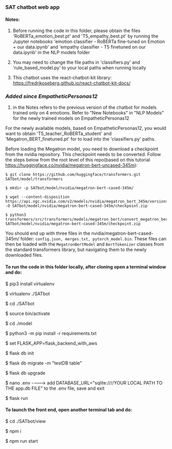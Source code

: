 ### SAT chatbot web app

#### Notes: 

1) Before running the code in this folder, please obtain the files 'RoBERTa_emotion_best.pt' and 'T5_empathy_best.pt' by running the Jupyter notebooks 'emotion classifier - RoBERTa fine-tuned on Emotion + our data.ipynb' and 'empathy classifier - T5 finetuned on our data.ipynb' in the NLP models folder

2) You may need to change the file paths in 'classifiers.py' and 'rule_based_model.py' to your local paths when running locally

3) This chatbot uses the react-chatbot-kit library: https://fredrikoseberg.github.io/react-chatbot-kit-docs/

### _Added since EmpatheticPersonas12_

1) in the Notes refers to the previous version of the chatbot for models trained only on 4 emotions. Refer to "New Notebooks" in "NLP Models" for the newly trained models on EmpatheticPersonas12

For the newly available models, based on EmpatheticPersonas12, you would want to obtain 'T5_teacher_RoBERTa_student' and 'Megatron_BERT_finetuned.pt' for to load into the 'classifiers.py' paths.

Before loading the Megatron model, you need to download a checkpoint from the nvidia repository. This checkpoint needs to be converted. Follow the steps below from the root level of this repo(based on this tutorial https://huggingface.co/nvidia/megatron-bert-uncased-345m):

```
$ git clone https://github.com/huggingface/transformers.git SATbot/model/transformers

$ mkdir -p SATbot/model/nvidia/megatron-bert-cased-345m/

$ wget --content-disposition https://api.ngc.nvidia.com/v2/models/nvidia/megatron_bert_345m/versions/v0.1_cased/zip -O SATbot/model/nvidia/megatron-bert-cased-345m/checkpoint.zip

$ python3 transformers/src/transformers/models/megatron_bert/convert_megatron_bert_checkpoint.py SATbot/model/nvidia/megatron-bert-cased-345m/checkpoint.zip
```

You should end up with three files in the nvidia/megatron-bert-cased-345m/ folder:
```config.json, merges.txt, pytorch_model.bin```. These files can then be loaded with the ```MegatronBertModel``` and ```BertTokenizer``` classes from the standard transformers library, but navigating them to the newly downloaded files.


#### To run the code in this folder locally, after cloning open a terminal window and do:

$ pip3 install virtualenv

$ virtualenv ./SATbot

$ cd ./SATbot

$ source bin/activate

$ cd ./model

$ python3 -m pip install -r requirements.txt

$ set FLASK_APP=flask_backend_with_aws

$ flask db init

$ flask db migrate -m "testDB table"

$ flask db upgrade

$ nano .env   ---->  add DATABASE_URL="sqlite:////YOUR LOCAL PATH TO THE app.db FILE" to the .env file, save and exit

$ flask run


#### To launch the front end, open another terminal tab and do:

$ cd ./SATbot/view

$ npm i

$ npm run start

